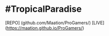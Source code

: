 #TropicalParadise
==============================================
[REPO] (github.com/Maation/ProGamers/)
[LIVE] (https://maation.github.io/ProGamers/)
